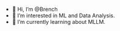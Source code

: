 - 👋 Hi, I’m @Brench
- 👀 I’m interested in ML and Data Analysis.
- 🌱 I’m currently learning about MLLM.


<!---
BrenchCC/BrenchCC is a ✨ special ✨ repository because its `README.md` (this file) appears on your GitHub profile.
You can click the Preview link to take a look at your changes.
--->
